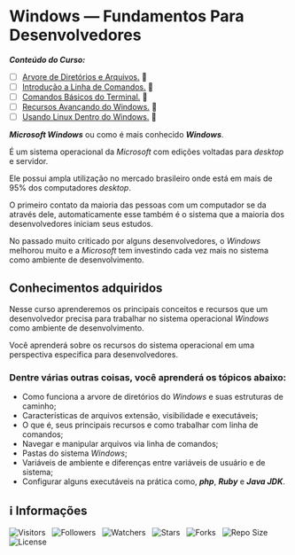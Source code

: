 <!-- Título -->
# Windows — Fundamentos Para Desenvolvedores

***Conteúdo do Curso:***

* [ ] [Arvore de Diretórios e Arquivos.](https://github.com/Devsgeeknerd/mod-arv-dir-arq-win-fun-par-des-bas) &#128679;
* [ ] [Introdução a Linha de Comandos.](https://github.com/Devsgeeknerd/mod-int-lin-com-win-fun-par-des-bas) &#128679;
* [ ] [Comandos Básicos do Terminal.](https://github.com/Devsgeeknerd/mod-com-bas-ter-win-fun-par-des-bas) &#128679;
* [ ] [Recursos Avançando do Windows.](https://github.com/Devsgeeknerd/mod-rec-ava-win-win-fun-par-des-bas) &#128679;
* [ ] [Usando Linux Dentro do Windows.](https://github.com/Devsgeeknerd/mod-usa-lin-den-win-win-fun-par-des-bas) &#128679;

***Microsoft Windows*** ou como é mais conhecido ***Windows***.

É um sistema operacional da *Microsoft* com edições voltadas para *desktop* e servidor.

Ele possui ampla utilização no mercado brasileiro onde está em mais de 95% dos computadores *desktop*.

O primeiro contato da maioria das pessoas com um computador se da através dele, automaticamente esse também é o sistema que a maioria dos desenvolvedores iniciam seus estudos.

No passado muito criticado por alguns desenvolvedores, o *Windows* melhorou muito e a *Microsoft* tem investindo cada vez mais no sistema como ambiente de desenvolvimento.

## Conhecimentos adquiridos

Nesse curso aprenderemos os principais conceitos e recursos que um desenvolvedor precisa para trabalhar no sistema operacional *Windows* como ambiente de desenvolvimento.

Você aprenderá sobre os recursos do sistema operacional em uma perspectiva especifica para desenvolvedores.

### Dentre várias outras coisas, você aprenderá os tópicos abaixo:

* Como funciona a arvore de diretórios do *Windows* e suas estruturas de caminho;
* Características de arquivos extensão, visibilidade e executáveis;
* O que é, seus principais recursos e como trabalhar com linha de comandos;
* Navegar e manipular arquivos via linha de comandos;
* Pastas do sistema *Windows*;
* Variáveis de ambiente e diferenças entre variáveis de usuário e de sistema;
* Configurar alguns executáveis na prática como, ***php***, ***Ruby*** e ***Java JDK***.

<!-- Informações -->
## &#8505; Informações

![Visitors](https://api.visitorbadge.io/api/visitors?path=Devsgeeknerd%2Fcur-win-fun-par-des-bas&label=Visitantes&labelColor=%23700070&labelStyle=none&countColor=%23000fff&style=plastic&color=%23ffffff "Total de Visitantes")
&nbsp;
![Followers](https://img.shields.io/github/followers/Devsgeeknerd?style=p&label=Seguidores&labelColor=800080&color=000fff "Total de Seguidores")
&nbsp;
![Watchers](https://img.shields.io/github/watchers/Devsgeeknerd/cur-win-fun-par-des-bas?style=p&label=Observadores&labelColor=800080&color=000fff "Total de Observadores")
&nbsp;
![Stars](https://img.shields.io/github/stars/Devsgeeknerd/cur-win-fun-par-des-bas?style=p&label=Estrelas&labelColor=800080&color=000fff "Total de Estrelas")
&nbsp;
![Forks](https://img.shields.io/github/forks/Devsgeeknerd/cur-win-fun-par-des-bas?style=p&label=Bifurcações&labelColor=800080&color=000fff "Total de Bifurcações")
&nbsp;
![Repo Size](https://img.shields.io/github/repo-size/Devsgeeknerd/cur-win-fun-par-des-bas?style=p&label=Tamanho&labelColor=800080&color=000fff "Tamanho do Repositório")
&nbsp;
![License](https://img.shields.io/github/license/Devsgeeknerd/cur-win-fun-par-des-bas?style=p&label=Licença&labelColor=800080&color=000fff "Licença do Repositório")
